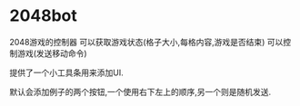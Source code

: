 2048bot
=======
2048游戏的控制器
可以获取游戏状态(格子大小,每格内容,游戏是否结束)
可以控制游戏(发送移动命令)

提供了一个小工具条用来添加UI.

默认会添加例子的两个按钮,一个使用右下左上的顺序,另一个则是随机发送.
